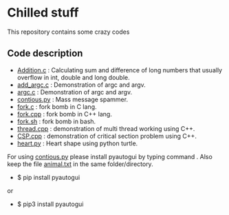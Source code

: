 # Chilled stuff

This repository contains some crazy codes

## Code description

- [Addition.c](https://github.com/White-Devil09/Dirty-Hands/blob/master/Addition.c) : Calculating sum and difference of long numbers that usually overflow in int, double and long double.
- [add_argc.c](https://github.com/White-Devil09/Dirty-Hands/blob/master/add_argc.c) : Demonstration of argc and argv.
- [argc.c](https://github.com/White-Devil09/Dirty-Hands/blob/master/argc.c) : Demonstration of argc and argv.
- [contious.py](https://github.com/White-Devil09/Dirty-Hands/blob/master/contious.py) : Mass message spammer.
- [fork.c](https://github.com/White-Devil09/Dirty-Hands/blob/master/fork.c) : fork bomb in C lang.
- [fork.cpp](https://github.com/White-Devil09/Dirty-Hands/blob/master/fork.cpp) : fork bomb in C++ lang.
- [fork.sh](https://github.com/White-Devil09/Dirty-Hands/blob/master/fork.sh) : fork bomb in bash.
- [thread.cpp](https://github.com/White-Devil09/Dirty-Hands/blob/master/thread.cpp) : demonstration of multi thread working using C++.
- [CSP.cpp](https://github.com/White-Devil09/Dirty-Hands/blob/master/CSP.cpp) : demonstration of critical section problem using C++.
- [heart.py](https://github.com/White-Devil09/Dirty-Hands/blob/master/heart.py) : Heart shape using python turtle. 

For using [contious.py](https://github.com/White-Devil09/Dirty-Hands/blob/master/contious.py) please install pyautogui by typing command . Also keep the file [animal.txt](https://github.com/White-Devil09/Dirty-Hands/blob/master/animals.txt) in the same folder/directory.
- $ pip install pyautogui 


 or


- $ pip3 install pyautogui
